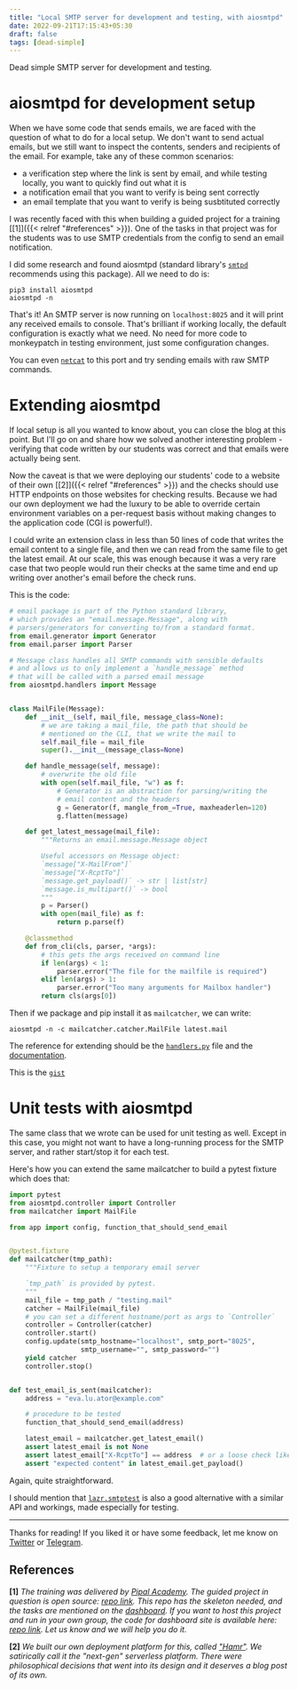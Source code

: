 ```yaml
---
title: "Local SMTP server for development and testing, with aiosmtpd"
date: 2022-09-21T17:15:43+05:30
draft: false
tags: [dead-simple]
---
```


Dead simple SMTP server for development and testing.

# aiosmtpd for development setup

When we have some code that sends emails, we are faced with the question of what to do for a local
setup. We don't want to send actual emails, but we still want to inspect the contents, senders and
recipients of the email. For example, take any of these common scenarios:
- a verification step where the link is sent by email, and while testing locally, you want
  to quickly find out what it is
- a notification email that you want to verify is being sent correctly
- an email template that you want to verify is being susbtituted correctly

I was recently faced with this when building a guided project for a training [[1]]({{< relref "#references" >}}).
One of the tasks in that project was for the students was to use SMTP credentials
from the config to send an email notification.

I did some research and found aiosmtpd (standard library's [`smtpd`](https://docs.python.org/3/library/smtpd.html)
recommends using this package). All we need to do is:
```
pip3 install aiosmtpd
aiosmtpd -n
```

That's it! An SMTP server is now running on `localhost:8025` and it will print any received emails to console.
That's brilliant if working locally, the default configuration is exactly what we need.
No need for more code to monkeypatch in testing environment, just some configuration changes.

You can even [`netcat`](https://linux.die.net/man/1/nc) to this port and try sending emails
with raw SMTP commands.

# Extending aiosmtpd

If local setup is all you wanted to know about, you can close the blog at this point. But I'll go
on and share how we solved another interesting problem - verifying that code written by our students
was correct and that emails were actually being sent.

Now the caveat is that we were deploying our students' code to a website of their own [[2]]({{< relref "#references" >}})
and the checks should use HTTP endpoints on those websites for checking results. Because we had our
own deployment we had the luxury to be able to override certain environment variables on a per-request
basis without making changes to the application code (CGI is powerful!).

I could write an extension class in less than 50 lines of code that writes the email content to a single
file, and then we can read from the same file to get the latest email. At our scale, this was enough because
it was a very rare case that two people would run their checks at the same time and end up writing over
another's email before the check runs.

This is the code:

```python
# email package is part of the Python standard library,
# which provides an "email.message.Message", along with
# parsers/generators for converting to/from a standard format.
from email.generator import Generator
from email.parser import Parser

# Message class handles all SMTP commands with sensible defaults
# and allows us to only implement a `handle_message` method
# that will be called with a parsed email message
from aiosmtpd.handlers import Message


class MailFile(Message):
    def __init__(self, mail_file, message_class=None):
        # we are taking a mail_file, the path that should be
        # mentioned on the CLI, that we write the mail to
        self.mail_file = mail_file
        super().__init__(message_class=None)

    def handle_message(self, message):
        # overwrite the old file
        with open(self.mail_file, "w") as f:
            # Generator is an abstraction for parsing/writing the
            # email content and the headers
            g = Generator(f, mangle_from_=True, maxheaderlen=120)
            g.flatten(message)

    def get_latest_message(mail_file):
        """Returns an email.message.Message object

        Useful accessors on Message object:
        `message["X-MailFrom"]`
        `message["X-RcptTo"]`
        `message.get_payload()` -> str | list[str]
        `message.is_multipart()` -> bool
        """
        p = Parser()
        with open(mail_file) as f:
            return p.parse(f)

    @classmethod
    def from_cli(cls, parser, *args):
        # this gets the args received on command line
        if len(args) < 1:
            parser.error("The file for the mailfile is required")
        elif len(args) > 1:
            parser.error("Too many arguments for Mailbox handler")
        return cls(args[0])
```

Then if we package and pip install it as `mailcatcher`, we can write:
```shell
aiosmtpd -n -c mailcatcher.catcher.MailFile latest.mail
```

The reference for extending should be the [`handlers.py`](https://github.com/aio-libs/aiosmtpd/blob/master/aiosmtpd/handlers.py)
file and the [documentation](https://aiosmtpd.readthedocs.io/en/latest/handlers.html).

This is the [`gist`](https://gist.github.com/nikochiko/93650f67235d93b8a35e090a5dcc5fed)

# Unit tests with aiosmtpd

The same class that we wrote can be used for unit testing as well. Except in this case, you might not want to
have a long-running process for the SMTP server, and rather start/stop it for each test.

Here's how you can extend the same mailcatcher to build a pytest fixture which does that:

```python
import pytest
from aiosmtpd.controller import Controller
from mailcatcher import MailFile

from app import config, function_that_should_send_email


@pytest.fixture
def mailcatcher(tmp_path):
    """Fixture to setup a temporary email server

    `tmp_path` is provided by pytest.
    """
    mail_file = tmp_path / "testing.mail"
    catcher = MailFile(mail_file)
    # you can set a different hostname/port as args to `Controller`
    controller = Controller(catcher)
    controller.start()
    config.update(smtp_hostname="localhost", smtp_port="8025",
                  smtp_username="", smtp_password="")
    yield catcher
    controller.stop()


def test_email_is_sent(mailcatcher):
    address = "eva.lu.ator@example.com"

    # procedure to be tested
    function_that_should_send_email(address)

    latest_email = mailcatcher.get_latest_email()
    assert latest_email is not None
    assert latest_email["X-RcptTo"] == address  # or a loose check like `address in latest_email["X-RcptTo"]`
    assert "expected content" in latest_email.get_payload()
```

Again, quite straightforward.

I should mention that [`lazr.smtptest`](https://pythonhosted.org/lazr.smtptest/lazr/smtptest/docs/usage.html)
is also a good alternative with a similar API and workings, made especially for testing.

---

Thanks for reading!
If you liked it or have some feedback, let me know on [Twitter](https://twitter.com/n1kochiko)
or [Telegram](https://t.me/nikochiko).

## References

**[1]** *The training was delivered by [Pipal Academy](https://pipal.in). The guided project in question is open source: [repo link](https://github.com/pipalacademy/rajdhani). This repo has the skeleton needed, and the tasks are mentioned on the [dashboard](https://rajdhani.pipal.in). If you want to host this project and run in your own group, the code for dashboard site is available here: [repo link](https://github.com/pipalacademy/rajdhani-challenge). Let us know and we will help you do it.*

**[2]** *We built our own deployment platform for this, called ["Hamr"](https://github.com/pipalacademy/hamr). We satirically call it the "next-gen" serverless platform. There were philosophical decisions that went into its design and it deserves a blog post of its own.*
